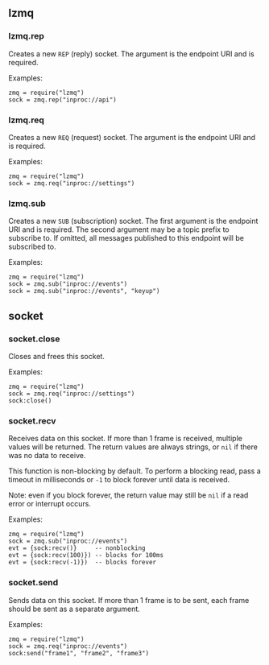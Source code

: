 ## lzmq

### lzmq.rep

Creates a new `REP` (reply) socket. The argument is the
endpoint URI and is required.

Examples:

    zmq = require("lzmq")
    sock = zmq.rep("inproc://api")


### lzmq.req

Creates a new `REQ` (request) socket. The argument is the
endpoint URI and is required.

Examples:

    zmq = require("lzmq")
    sock = zmq.req("inproc://settings")


### lzmq.sub

Creates a new `SUB` (subscription) socket. The first argument is the
endpoint URI and is required. The second argument may be a
topic prefix to subscribe to. If omitted, all messages published
to this endpoint will be subscribed to.

Examples:

    zmq = require("lzmq")
    sock = zmq.sub("inproc://events")
    sock = zmq.sub("inproc://events", "keyup")


## socket

### socket.close

Closes and frees this socket.

Examples:

    zmq = require("lzmq")
    sock = zmq.req("inproc://settings")
    sock:close()


### socket.recv

Receives data on this socket. If more than 1 frame is
received, multiple values will be returned. The return
values are always strings, or `nil` if there was no
data to receive.

This function is non-blocking by default. To perform
a blocking read, pass a timeout in milliseconds or `-1`
to block forever until data is received.

Note: even if you block forever, the return value may
still be `nil` if a read error or interrupt occurs.

Examples:

    zmq = require("lzmq")
    sock = zmq.sub("inproc://events")
    evt = {sock:recv()}     -- nonblocking
    evt = {sock:recv(100)}) -- blocks for 100ms
    evt = {sock:recv(-1)})  -- blocks forever


### socket.send

Sends data on this socket. If more than 1 frame is
to be sent, each frame should be sent as a separate
argument.

Examples:

    zmq = require("lzmq")
    sock = zmq.req("inproc://events")
    sock:send("frame1", "frame2", "frame3")


